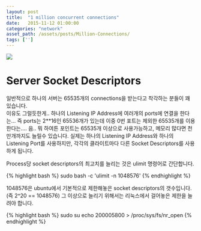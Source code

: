 ```yaml
---
layout: post
title:  "1 million concurrent connections"
date:   2015-11-12 01:00:00
categories: "network"
asset_path: /assets/posts/Million-Connections/
tags: ['']
---
```

<div>
    <img src="{{ page.asset_path }}city.jpg" class="img-responsive img-rounded">
</div>

# Server Socket Descriptors

일반적으로 하나의 서버는 65535개의 connections을 받는다고 착각하는 분들이 꽤 있습니다. <br>
이유도 그럴듯한게.. 하나의 Listening IP Address에 여러개의 ports에 연결을 한다는... 
즉 ports는 2**16인 65536개가 있는데 이중 0번 포트는 제외한 65535개를 이용한다는.... 음..
뭐 하여튼 포인트는 65535개 이상으로 사용가능하고, 메모리 많다면 천만개까지도 늘릴수 있습니다. 
실제는 하나의 Listening IP Address와 하나의 Listening Port를 사용하지만, 각각의 클라이트마다 다른 Socket Descriptors를 사용하게 됩니다. 

Process당 socket descriptors의 최고치를 늘리는 것은 ulimit 명령어로 간단합니다. 

{% highlight bash %}
sudo bash -c 'ulimit -n 1048576'
{% endhighlight %}

1048576은 ubuntu에서 기본적으로 제한해놓은 socket descriptors의 갯수입니다. (즉 2^20 == 1048576) 
그 이상으로 늘리기 위해서는 리눅스에서 걸어놓은 제한을 늘려야 합니다.

{% highlight bash %}
sudo su
echo 200005800 > /proc/sys/fs/nr_open
{% endhighlight %}
